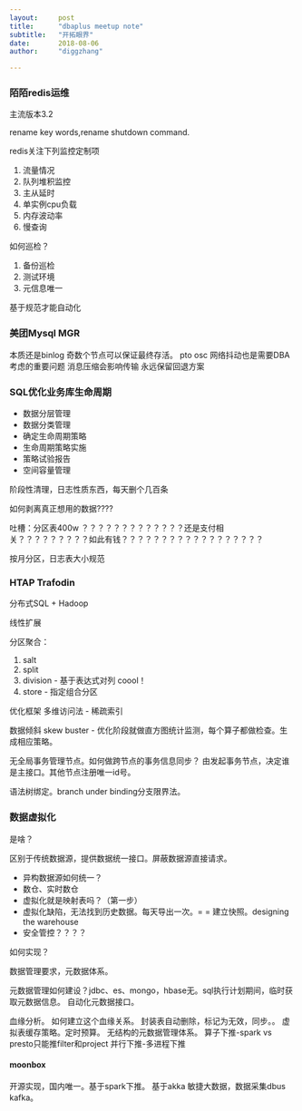 ```yaml
---
layout:     post
title:      "dbaplus meetup note"
subtitle:   "开拓眼界"
date:       2018-08-06
author:     "diggzhang"

---
```


### 陌陌redis运维

主流版本3.2

rename key words,rename shutdown command.

redis关注下列监控定制项

1. 流量情况
2. 队列堆积监控
3. 主从延时
4. 单实例cpu负载
5. 内存波动率
6. 慢查询

如何巡检？

1. 备份巡检
2. 测试环境
3. 元信息唯一

基于规范才能自动化

### 美团Mysql MGR

本质还是binlog
奇数个节点可以保证最终存活。
pto osc 
网络抖动也是需要DBA考虑的重要问题
消息压缩会影响传输
永远保留回退方案

### SQL优化业务库生命周期

- 数据分层管理
- 数据分类管理
- 确定生命周期策略
- 生命周期策略实施
- 策略试验报告
- 空间容量管理

阶段性清理，日志性质东西，每天删个几百条

如何剥离真正想用的数据????

吐槽：分区表400w ？？？？？？？？？？？？？还是支付相关？？？？？？？？？如此有钱？？？？？？？？？？？？？？？？？？

按月分区，日志表大小规范


### HTAP Trafodin

分布式SQL + Hadoop

线性扩展

分区聚合：

1. salt
2. split
3. division - 基于表达式对列 coool！
4. store - 指定组合分区

优化框架
多维访问法 - 稀疏索引

数据倾斜 skew buster - 优化阶段就做直方图统计监测，每个算子都做检查。生成相应策略。

无全局事务管理节点。如何做跨节点的事务信息同步？
由发起事务节点，决定谁是主接口。其他节点注册唯一id号。

语法树绑定。branch under binding分支限界法。


### 数据虚拟化

是啥？

区别于传统数据源，提供数据统一接口。屏蔽数据源直接请求。

- 异构数据源如何统一？
- 数仓、实时数仓
- 虚拟化就是映射表吗？（第一步）
- 虚拟化缺陷，无法找到历史数据。每天导出一次。= = 建立快照。designing the warehouse
- 安全管控？？？？

如何实现？

数据管理要求，元数据体系。

元数据管理如何建设？jdbc、es、mongo，hbase无。sql执行计划期间，临时获取元数据信息。
自动化元数据接口。

血缘分析。
如何建立这个血缘关系。
封装表自动删除，标记为无效，同步。。
虚拟表缓存策略。定时预算。
无结构的元数据管理体系。
算子下推-spark vs presto只能推filter和project
并行下推-多进程下推

#### moonbox

开源实现，国内唯一。基于spark下推。
基于akka
敏捷大数据，数据采集dbus kafka。


